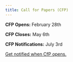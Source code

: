 ```yaml
---
title: Call for Papers (CFP)
---
```


**CFP Opens:** February 28th

**CFP Closes:** May 6th

**CFP Notifications:** July 3rd

[Get notified when CfP opens.](https://mailchi.mp/f5ff97451223/kcdlondon-subscribe)
